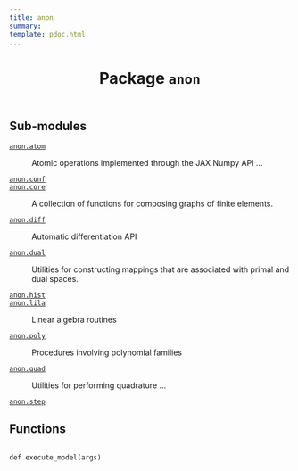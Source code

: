```yaml
---
title: anon
summary:
template: pdoc.html
...
```

<main>
<header>
<h1 class="title">Package <code>anon</code></h1>
</header>
<section id="section-intro">
</section>
<section>
<h2 class="section-title" id="header-submodules">Sub-modules</h2>
<dl>
<dt><code class="name"><a title="anon.atom" href="atom">anon.atom</a></code></dt>
<dd>
<div class="desc"><p>Atomic operations implemented through the JAX Numpy API …</p>
</div>
</dd>
<dt><code class="name"><a title="anon.conf" href="conf">anon.conf</a></code></dt>
<dd>
<div class="desc">
</div>
</dd>
<dt><code class="name"><a title="anon.core" href="core/index">anon.core</a></code></dt>
<dd>
<div class="desc"><p>A collection of functions for composing graphs of finite elements.</p>
</div>
</dd>
<dt><code class="name"><a title="anon.diff" href="diff">anon.diff</a></code></dt>
<dd>
<div class="desc"><p>Automatic differentiation API</p>
</div>
</dd>
<dt><code class="name"><a title="anon.dual" href="dual">anon.dual</a></code></dt>
<dd>
<div class="desc"><p>Utilities for constructing mappings that are associated with primal and dual spaces.</p>
</div>
</dd>
<dt><code class="name"><a title="anon.hist" href="hist">anon.hist</a></code></dt>
<dd>
<div class="desc">
</div>
</dd>
<dt><code class="name"><a title="anon.lila" href="lila">anon.lila</a></code></dt>
<dd>
<div class="desc"><p>Linear algebra routines</p>
</div>
</dd>
<dt><code class="name"><a title="anon.poly" href="poly">anon.poly</a></code></dt>
<dd>
<div class="desc"><p>Procedures involving polynomial families</p>
</div>
</dd>
<dt><code class="name"><a title="anon.quad" href="quad">anon.quad</a></code></dt>
<dd>
<div class="desc"><p>Utilities for performing quadrature …</p>
</div>
</dd>
<dt><code class="name"><a title="anon.step" href="step">anon.step</a></code></dt>
<dd>
<div class="desc">
</div>
</dd>
</dl>
</section>
<section>
</section>
<section>
<h2 class="section-title" id="header-functions">Functions</h2>
<dl>
<dt id="anon.execute_model"><code class="sourceCode hljs python name flex">
<span>def <span class="ident">execute_model</span></span>(<span>args)</span>
</code></dt>
<dd>
<div class="desc">
</div>
</dd>
</dl>
</section>
<section>
</section>
</main>